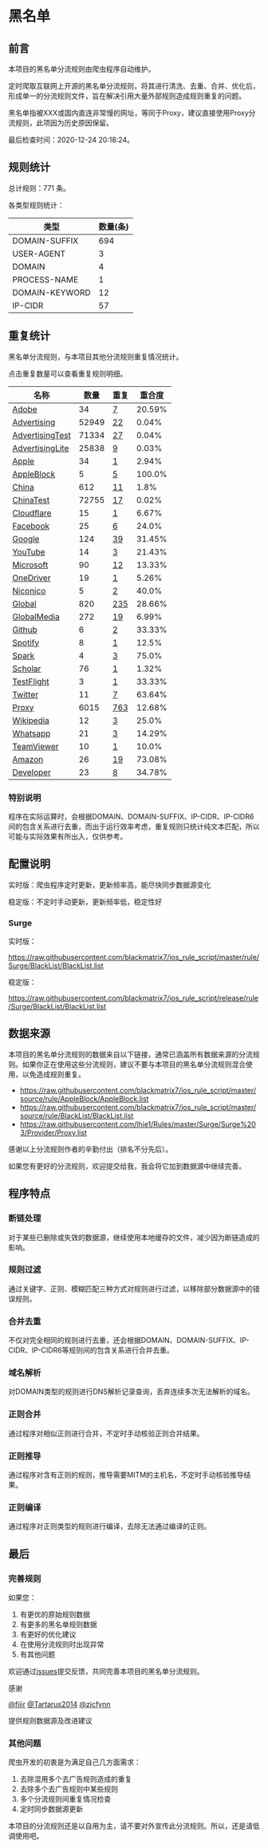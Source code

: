 # 黑名单

## 前言

本项目的黑名单分流规则由爬虫程序自动维护。

定时爬取互联网上开源的黑名单分流规则，将其进行清洗、去重、合并、优化后，形成单一的分流规则文件，旨在解决引用大量外部规则造成规则重复的问题。

黑名单指被XXX或国内直连非常慢的网址，等同于Proxy，建议直接使用Proxy分流规则，此项因为历史原因保留。



最后检查时间：2020-12-24 20:18:24。

## 规则统计

总计规则：771 条。

各类型规则统计：

| 类型 | 数量(条) |
| ---- | ---- |
| DOMAIN-SUFFIX | 694 |
| USER-AGENT | 3 |
| DOMAIN | 4 |
| PROCESS-NAME | 1 |
| DOMAIN-KEYWORD | 12 |
| IP-CIDR | 57 |
## 重复统计

黑名单分流规则，与本项目其他分流规则重复情况统计。

点击重复数量可以查看重复规则明细。

| 名称 | 数量 | 重复 | 重合度 |
| ---- | ---- | ---- | ------ |
|  [Adobe](https://github.com/blackmatrix7/ios_rule_script/tree/master/rule/Surge/Adobe)    | 34   | [7](https://raw.githubusercontent.com/blackmatrix7/ios_rule_script/master/rule/Surge/BlackList/Repeat.list)   |   20.59% |
|  [Advertising](https://github.com/blackmatrix7/ios_rule_script/tree/master/rule/Surge/Advertising)    | 52949   | [22](https://raw.githubusercontent.com/blackmatrix7/ios_rule_script/master/rule/Surge/BlackList/Repeat.list)   |   0.04% |
|  [AdvertisingTest](https://github.com/blackmatrix7/ios_rule_script/tree/master/rule/Surge/AdvertisingTest)    | 71334   | [27](https://raw.githubusercontent.com/blackmatrix7/ios_rule_script/master/rule/Surge/BlackList/Repeat.list)   |   0.04% |
|  [AdvertisingLite](https://github.com/blackmatrix7/ios_rule_script/tree/master/rule/Surge/AdvertisingLite)    | 25838   | [9](https://raw.githubusercontent.com/blackmatrix7/ios_rule_script/master/rule/Surge/BlackList/Repeat.list)   |   0.03% |
|  [Apple](https://github.com/blackmatrix7/ios_rule_script/tree/master/rule/Surge/Apple)    | 34   | [1](https://raw.githubusercontent.com/blackmatrix7/ios_rule_script/master/rule/Surge/BlackList/Repeat.list)   |   2.94% |
|  [AppleBlock](https://github.com/blackmatrix7/ios_rule_script/tree/master/rule/Surge/AppleBlock)    | 5   | [5](https://raw.githubusercontent.com/blackmatrix7/ios_rule_script/master/rule/Surge/BlackList/Repeat.list)   |   100.0% |
|  [China](https://github.com/blackmatrix7/ios_rule_script/tree/master/rule/Surge/China)    | 612   | [11](https://raw.githubusercontent.com/blackmatrix7/ios_rule_script/master/rule/Surge/BlackList/Repeat.list)   |   1.8% |
|  [ChinaTest](https://github.com/blackmatrix7/ios_rule_script/tree/master/rule/Surge/ChinaTest)    | 72755   | [17](https://raw.githubusercontent.com/blackmatrix7/ios_rule_script/master/rule/Surge/BlackList/Repeat.list)   |   0.02% |
|  [Cloudflare](https://github.com/blackmatrix7/ios_rule_script/tree/master/rule/Surge/Cloudflare)    | 15   | [1](https://raw.githubusercontent.com/blackmatrix7/ios_rule_script/master/rule/Surge/BlackList/Repeat.list)   |   6.67% |
|  [Facebook](https://github.com/blackmatrix7/ios_rule_script/tree/master/rule/Surge/Facebook)    | 25   | [6](https://raw.githubusercontent.com/blackmatrix7/ios_rule_script/master/rule/Surge/BlackList/Repeat.list)   |   24.0% |
|  [Google](https://github.com/blackmatrix7/ios_rule_script/tree/master/rule/Surge/Google)    | 124   | [39](https://raw.githubusercontent.com/blackmatrix7/ios_rule_script/master/rule/Surge/BlackList/Repeat.list)   |   31.45% |
|  [YouTube](https://github.com/blackmatrix7/ios_rule_script/tree/master/rule/Surge/YouTube)    | 14   | [3](https://raw.githubusercontent.com/blackmatrix7/ios_rule_script/master/rule/Surge/BlackList/Repeat.list)   |   21.43% |
|  [Microsoft](https://github.com/blackmatrix7/ios_rule_script/tree/master/rule/Surge/Microsoft)    | 90   | [12](https://raw.githubusercontent.com/blackmatrix7/ios_rule_script/master/rule/Surge/BlackList/Repeat.list)   |   13.33% |
|  [OneDriver](https://github.com/blackmatrix7/ios_rule_script/tree/master/rule/Surge/OneDriver)    | 19   | [1](https://raw.githubusercontent.com/blackmatrix7/ios_rule_script/master/rule/Surge/BlackList/Repeat.list)   |   5.26% |
|  [Niconico](https://github.com/blackmatrix7/ios_rule_script/tree/master/rule/Surge/Niconico)    | 5   | [2](https://raw.githubusercontent.com/blackmatrix7/ios_rule_script/master/rule/Surge/BlackList/Repeat.list)   |   40.0% |
|  [Global](https://github.com/blackmatrix7/ios_rule_script/tree/master/rule/Surge/Global)    | 820   | [235](https://raw.githubusercontent.com/blackmatrix7/ios_rule_script/master/rule/Surge/BlackList/Repeat.list)   |   28.66% |
|  [GlobalMedia](https://github.com/blackmatrix7/ios_rule_script/tree/master/rule/Surge/GlobalMedia)    | 272   | [19](https://raw.githubusercontent.com/blackmatrix7/ios_rule_script/master/rule/Surge/BlackList/Repeat.list)   |   6.99% |
|  [Github](https://github.com/blackmatrix7/ios_rule_script/tree/master/rule/Surge/Github)    | 6   | [2](https://raw.githubusercontent.com/blackmatrix7/ios_rule_script/master/rule/Surge/BlackList/Repeat.list)   |   33.33% |
|  [Spotify](https://github.com/blackmatrix7/ios_rule_script/tree/master/rule/Surge/Spotify)    | 8   | [1](https://raw.githubusercontent.com/blackmatrix7/ios_rule_script/master/rule/Surge/BlackList/Repeat.list)   |   12.5% |
|  [Spark](https://github.com/blackmatrix7/ios_rule_script/tree/master/rule/Surge/Spark)    | 4   | [3](https://raw.githubusercontent.com/blackmatrix7/ios_rule_script/master/rule/Surge/BlackList/Repeat.list)   |   75.0% |
|  [Scholar](https://github.com/blackmatrix7/ios_rule_script/tree/master/rule/Surge/Scholar)    | 76   | [1](https://raw.githubusercontent.com/blackmatrix7/ios_rule_script/master/rule/Surge/BlackList/Repeat.list)   |   1.32% |
|  [TestFlight](https://github.com/blackmatrix7/ios_rule_script/tree/master/rule/Surge/TestFlight)    | 3   | [1](https://raw.githubusercontent.com/blackmatrix7/ios_rule_script/master/rule/Surge/BlackList/Repeat.list)   |   33.33% |
|  [Twitter](https://github.com/blackmatrix7/ios_rule_script/tree/master/rule/Surge/Twitter)    | 11   | [7](https://raw.githubusercontent.com/blackmatrix7/ios_rule_script/master/rule/Surge/BlackList/Repeat.list)   |   63.64% |
|  [Proxy](https://github.com/blackmatrix7/ios_rule_script/tree/master/rule/Surge/Proxy)    | 6015   | [763](https://raw.githubusercontent.com/blackmatrix7/ios_rule_script/master/rule/Surge/BlackList/Repeat.list)   |   12.68% |
|  [Wikipedia](https://github.com/blackmatrix7/ios_rule_script/tree/master/rule/Surge/Wikipedia)    | 12   | [3](https://raw.githubusercontent.com/blackmatrix7/ios_rule_script/master/rule/Surge/BlackList/Repeat.list)   |   25.0% |
|  [Whatsapp](https://github.com/blackmatrix7/ios_rule_script/tree/master/rule/Surge/Whatsapp)    | 21   | [3](https://raw.githubusercontent.com/blackmatrix7/ios_rule_script/master/rule/Surge/BlackList/Repeat.list)   |   14.29% |
|  [TeamViewer](https://github.com/blackmatrix7/ios_rule_script/tree/master/rule/Surge/TeamViewer)    | 10   | [1](https://raw.githubusercontent.com/blackmatrix7/ios_rule_script/master/rule/Surge/BlackList/Repeat.list)   |   10.0% |
|  [Amazon](https://github.com/blackmatrix7/ios_rule_script/tree/master/rule/Surge/Amazon)    | 26   | [19](https://raw.githubusercontent.com/blackmatrix7/ios_rule_script/master/rule/Surge/BlackList/Repeat.list)   |   73.08% |
|  [Developer](https://github.com/blackmatrix7/ios_rule_script/tree/master/rule/Surge/Developer)    | 23   | [8](https://raw.githubusercontent.com/blackmatrix7/ios_rule_script/master/rule/Surge/BlackList/Repeat.list)   |   34.78% |
### 特别说明
程序在实际运算时，会根据DOMAIN、DOMAIN-SUFFIX、IP-CIDR、IP-CIDR6间的包含关系进行去重，而出于运行效率考虑，重复规则只统计纯文本匹配，所以可能与实际效果有所出入，仅供参考。

## 配置说明

实时版：爬虫程序定时更新，更新频率高，能尽快同步数据源变化

稳定版：不定时手动更新，更新频率低，稳定性好

### Surge 
实时版：

https://raw.githubusercontent.com/blackmatrix7/ios_rule_script/master/rule/Surge/BlackList/BlackList.list

稳定版：

https://raw.githubusercontent.com/blackmatrix7/ios_rule_script/release/rule/Surge/BlackList/BlackList.list

## 数据来源

本项目的黑名单分流规则的数据来自以下链接，通常已涵盖所有数据来源的分流规则。如果你正在使用这些分流规则，建议不要与本项目的黑名单分流规则混合使用，以免造成规则重复。

- https://raw.githubusercontent.com/blackmatrix7/ios_rule_script/master/source/rule/AppleBlock/AppleBlock.list
- https://raw.githubusercontent.com/blackmatrix7/ios_rule_script/master/source/rule/BlackList/BlackList.list
- https://raw.githubusercontent.com/lhie1/Rules/master/Surge/Surge%203/Provider/Proxy.list


感谢以上分流规则作者的辛勤付出（排名不分先后）。

如果您有更好的分流规则，欢迎提交给我，我会将它加到数据源中继续完善。

## 程序特点

### 断链处理

对于某些已删除或失效的数据源，继续使用本地缓存的文件，减少因为断链造成的影响。

### 规则过滤

通过关键字、正则、模糊匹配三种方式对规则进行过滤，以移除部分数据源中的错误规则。

### 合并去重

不仅对完全相同的规则进行去重，还会根据DOMAIN、DOMAIN-SUFFIX、IP-CIDR、IP-CIDR6等规则间的包含关系进行合并去重。

### 域名解析

对DOMAIN类型的规则进行DNS解析记录查询，丢弃连续多次无法解析的域名。

### 正则合并

通过程序对相似正则进行合并，不定时手动核验正则合并结果。

### 正则推导

通过程序对含有正则的规则，推导需要MITM的主机名，不定时手动核验推导结果。

### 正则编译

通过程序对正则类型的规则进行编译，去除无法通过编译的正则。

## 最后

### 完善规则

如果您：

1. 有更优的原始规则数据
2. 有更多的黑名单规则数据
3. 有更好的优化建议
4. 在使用分流规则时出现异常
5. 有其他问题

欢迎通过[issues](https://github.com/blackmatrix7/ios_rule_script/issues/new)提交反馈，共同完善本项目的黑名单分流规则。

感谢

[@fiiir](https://github.com/fiiir) [@Tartarus2014](https://github.com/Tartarus2014) [@zjcfynn](https://github.com/zjcfynn) 

提供规则数据源及改进建议

### 其他问题

爬虫开发的初衷是为满足自己几方面需求：

1. 去除混用多个去广告规则造成的重复
2. 去除多个去广告规则中某些规则
3. 多个分流规则间重复情况检查
4. 定时同步数据源更新

本项目的分流规则还是以自用为主，请不要对外宣传此分流规则。所以，还是请低调使用吧。